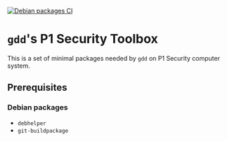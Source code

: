 [![Debian packages CI](https://github.com/p1-gdd/gdd-system/actions/workflows/makefile.yml/badge.svg)](https://github.com/p1-gdd/gdd-system/actions/workflows/makefile.yml)

# `gdd`'s P1 Security Toolbox

This is a set of minimal packages needed by `gdd` on P1
Security computer system.

## Prerequisites

### Debian packages

- `debhelper`
- `git-buildpackage`
